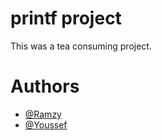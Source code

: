 # printf project
This was a tea consuming project.

# Authors

- [@Ramzy](https://www.github.com/Youssef-Ramzy)
- [@Youssef](https://www.github.com/Yousefatt)
